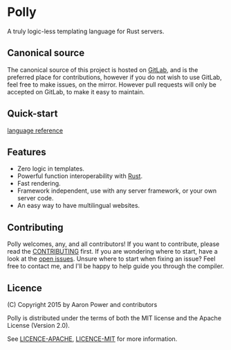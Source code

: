 # Polly
A truly logic-less templating language for Rust servers.
## Canonical source
The canonical source of this project is hosted on [GitLab](https://gitlab.com/Aaronepower/Polly), and is the preferred place for contributions, 
however if you do not wish to use GitLab, feel free to make issues, on the mirror. However pull requests will only be accepted on GitLab, to make it easy
to maintain.

## Quick-start
[language reference](./GUIDE.md)

## Features
- Zero logic in templates.
- Powerful function interoperability with [Rust](https://github.com/rust-lang/rust).
- Fast rendering.
- Framework independent, use with any server framework, or your own server code.
- An easy way to have multilingual websites.

## Contributing
Polly welcomes, any, and all contributors! If you want to contribute, please read the [CONTRIBUTING](./CONTRIBUTING.md) first. If you are wondering where to start,
have a look at the [open issues](https://gitlab.com/Aaronepower/Polly/issues?state=opened). Unsure where to start when fixing an issue? Feel free to contact me,
and I'll be happy to help guide you through the compiler.

## Licence
(C) Copyright 2015 by Aaron Power and contributors

Polly is distributed under the terms of both the MIT license and the Apache License (Version 2.0).

See [LICENCE-APACHE](./LICENCE-APACHE), [LICENCE-MIT](./LICENCE-MIT) for more information.